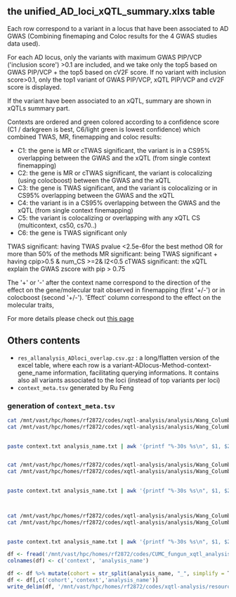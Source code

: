 
## the unified_AD_loci_xQTL_summary.xlxs table	
Each row correspond to a variant in a locus that have been associated to AD GWAS (Combining finemaping and Coloc results for the 4 GWAS studies data used). 	

For each AD locus, only the variants with maximum GWAS PIP/VCP ('inclusion score') >0.1 are included, and we take only the top5 based on GWAS PIP/VCP + the top5 based on cV2F score. If no variant with inclusion score>0.1, only the top1 variant of GWAS PIP/VCP, xQTL PIP/VCP and cV2F score  is displayed.  

If the variant have been associated to an xQTL, summary are shown in xQTLs summary part.	 

Contexts are ordered and green colored according to a confidence score (C1 / darkgreen is best, C6/light green is lowest confidence) which combined TWAS, MR, finemapping and coloc results:	 
- C1: the gene is MR or cTWAS significant, the variant is in a CS95% overlapping between the GWAS and the xQTL (from single context finemapping)
- C2: the gene is MR or cTWAS significant, the variant is colocalizing (using colocboost) between the GWAS and the xQTL
- C3: the gene is TWAS significant, and the variant is colocalizing or in  CS95% overlapping between the GWAS and the xQTL
- C4: the variant is in a CS95% overlapping between the GWAS and the xQTL (from single context finemapping)
- C5: the variant is colocalizing or overlapping with any xQTL CS (multicontext, cs50, cs70..)
- C6:  the gene is TWAS significant only

TWAS significant: having TWAS pvalue <2.5e-6for the best method OR for more than 50% of the methods
MR significant: being TWAS significant + having cpip>0.5 & num_CS >=2& I2<0.5
cTWAS significant: the xQTL explain the GWAS zscore with pip > 0.75

The '+' or '-' after the context name correspond to the direction of the effect on the gene/molecular trait observed in finemapping (first '+/-') or in colocboost (second '+/-'). 
'Effect' column correspond to the effect on the molecular traits, 
  

For more details please check out [this page](https://statfungen.github.io/xqtl-resources/xqtl_resource_description/#alzheimers-disease-gwas-integration)

## Others contents
- `res_allanalysis_ADloci_overlap.csv.gz` : a long/flatten version of the excel table, where each row is a variant-ADlocus-Method-context-gene_name information, facilitating querying informations. It contains also all variants associated to the loci (instead of top variants per loci) 
- `context_meta.tsv` generated by Ru Feng

### generation of `context_meta.tsv`
```bash
cat /mnt/vast/hpc/homes/rf2872/codes/xqtl-analysis/analysis/Wang_Columbia/susie_twas/*/commands_to_submit.txt |grep -oP '(?<=--phenotype-names )[^\\]*'| sed 's/\s--.*$//' | awk -v OFS=',' '{for (i=1; i<=NF; i++) printf "%s%s", $i, (i==NF?ORS:OFS)}'   > context.txt
cat /mnt/vast/hpc/homes/rf2872/codes/xqtl-analysis/analysis/Wang_Columbia/susie_twas/*/commands_to_submit.txt |grep -oP '(?<=--name )[^\\]*'| sed 's/\s--.*$//' |sed 's/ //g' > analysis_name.txt
 

paste context.txt analysis_name.txt | awk '{printf "%-30s %s\n", $1, $2}' > combined.txt


cat /mnt/vast/hpc/homes/rf2872/codes/xqtl-analysis/analysis/Wang_Columbia/fsusie/*/commands_to_submit.txt |grep -oP '(?<=--phenotype-names )[^\\]*'| sed 's/\s--.*$//' | awk -v OFS=',' '{for (i=1; i<=NF; i++) printf "%s%s", $i, (i==NF?ORS:OFS)}'   > context.txt
cat /mnt/vast/hpc/homes/rf2872/codes/xqtl-analysis/analysis/Wang_Columbia/fsusie/*/commands_to_submit.txt |grep -oP '(?<=--name )[^\\]*'| sed 's/\s--.*$//' |sed 's/ //g' > analysis_name.txt
 

paste context.txt analysis_name.txt | awk '{printf "%-30s %s\n", $1, $2}' >> combined.txt



cat /mnt/vast/hpc/homes/rf2872/codes/xqtl-analysis/analysis/Wang_Columbia/susie_twas_trans/*/commands_to_submit.txt |grep -oP '(?<=--phenotype-names )[^\\]*'| sed 's/\s--.*$//' | awk -v OFS=',' '{for (i=1; i<=NF; i++) printf "%s%s", $i, (i==NF?ORS:OFS)}'   > context.txt
cat /mnt/vast/hpc/homes/rf2872/codes/xqtl-analysis/analysis/Wang_Columbia/susie_twas_trans/*/commands_to_submit.txt |grep -oP '(?<=--name )[^\\]*'| sed 's/\s--.*$//' |sed 's/ //g' > analysis_name.txt
 

paste context.txt analysis_name.txt | awk '{printf "%-30s %s\n", $1, $2}' >> combined.txt
```


```R
df <- fread('/mnt/vast/hpc/homes/rf2872/codes/CUMC_fungun_xqtl_analysis/analysis/Others/combined.txt', sep = ' ', header = FALSE)
colnames(df) <- c('context', 'analysis_name')

df <- df %>% mutate(cohort = str_split(analysis_name, "_", simplify = T) %>% .[,1])  %>% filter(!str_detect(analysis_name, 'leafcutter2'))
df <- df[,c('cohort','context','analysis_name')]
write_delim(df, '/mnt/vast/hpc/homes/rf2872/codes/xqtl-analysis/resource/context_meta.tsv', delim = '\t')
```


